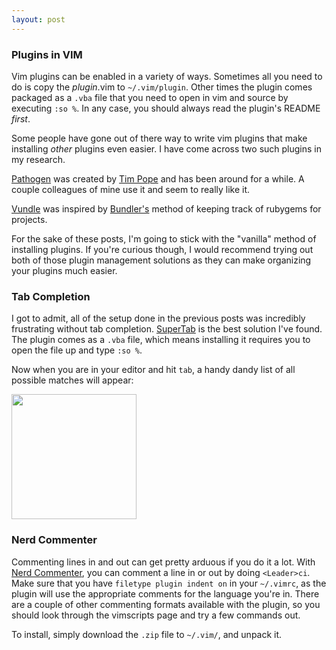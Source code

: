 ```yaml
---
layout: post
---
```


### Plugins in VIM

Vim plugins can be enabled in a variety of ways. Sometimes all you
need to do is copy the *plugin*.vim to `~/.vim/plugin`. Other times
the plugin comes packaged as a `.vba` file that you need to open in vim
and source by executing `:so %`. In any case, you should always read the
plugin's README *first*.

Some people have gone out of there way to write vim plugins that make
installing *other* plugins even easier. I have come across two such plugins
in my research.

[Pathogen](https://github.com/tpope/vim-pathogen) was created by [Tim
Pope](http://tbaggery.com/) and has been around for a while. A couple
colleagues of mine use it and seem to really like it.

[Vundle](https://github.com/gmarik/vundle) was inspired by
[Bundler's](http://gembundler.com/) method of keeping track of rubygems
for projects.

For the sake of these posts, I'm going to stick with the "vanilla"
method of installing plugins. If you're curious though, I would
recommend trying out both of those plugin management solutions as they
can make organizing your plugins much easier.

### Tab Completion

I got to admit, all of the setup done in the previous posts was
incredibly frustrating without tab completion. [SuperTab](http://www.vim.org/scripts/script.php?script_id=1643)
is the best solution I've found. The plugin comes as a `.vba`
file, which means installing it requires you to open the file
up and type `:so %`.

Now when you are in your editor and hit `tab`, a handy dandy list of all
possible matches will appear:

<img width='200' src='https://lh6.googleusercontent.com/-A-lO289m2tA/TqdWJZrED8I/AAAAAAAAAt4/aONsAKE-uk0/s173/Screen%2Bshot%2B2011-10-25%2Bat%2B6.35.35%2BPM.png'></img>

### Nerd Commenter

Commenting lines in and out can get pretty arduous if you do it a lot.
With [Nerd Commenter](http://www.vim.org/scripts/script.php?script_id=1218), you can
comment a line in or out by doing `<Leader>ci`. Make sure that you have
`filetype plugin indent on` in your `~/.vimrc`, as the plugin will use
the appropriate comments for the language you're in. There are a couple
of other commenting formats available with the plugin, so you should
look through the vimscripts page and try a few commands out.

To install, simply download the `.zip` file to `~/.vim/`, and unpack it.
